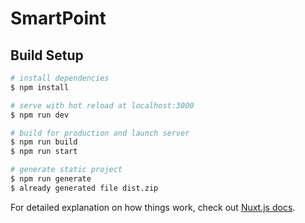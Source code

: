 # SmartPoint

## Build Setup

```bash
# install dependencies
$ npm install

# serve with hot reload at localhost:3000
$ npm run dev

# build for production and launch server
$ npm run build
$ npm run start

# generate static project
$ npm run generate
$ already generated file dist.zip
```

For detailed explanation on how things work, check out [Nuxt.js docs](https://nuxtjs.org).
